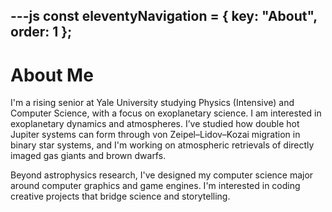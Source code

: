 ---js
const eleventyNavigation = {
	key: "About",
	order: 1
};
---

# About Me

I'm a rising senior at Yale University studying Physics (Intensive) and Computer Science, with a focus on exoplanetary science. I am interested in exoplanetary dynamics and atmospheres. I’ve studied how double hot Jupiter systems can form through von Zeipel–Lidov–Kozai migration in binary star systems, and I'm working on atmospheric retrievals of directly imaged gas giants and brown dwarfs.

Beyond astrophysics research, I've designed my computer science major around computer graphics and game engines. I'm interested in coding creative projects that bridge science and storytelling.